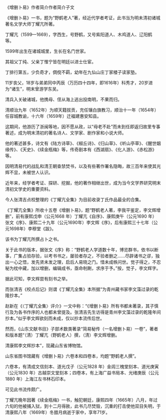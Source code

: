 《增删卜易》作者简介作者简介子文

《增删卜易》一书，题为“野鹤老人”著，经近代学者考证，此书当为明未清初诸城著名文学大师丁耀亢所著。

丁耀亢（1599—1669），字西生，号野鹤，又号紫阳道人、木鸡道人、辽阳鹤等。

1599年出生在诸城城里，生长在名门世家。

其祖父丁纯、父亲丁惟宁皆在明廷以进士仕宦。

丁排行第五，少负奇才，倜傥不羁，幼年在九仙山庄丁家楼子读家塾。

11岁丧父，18岁与弟弟同中丙辰（万历四十四年，即1616年）科秀才，20岁进为“诸生”，明末曾游学东吴。

清兵入关破诸城，他携母、侄从海上逃出投南明，不果而归。

清顺治九年（1652年）为顺天籍拔贡，充任镶白旗教习，顺治十一年（1654年）任容城教谕，十六年（1659年）迁福建惠安知县。

这期间，他游历了浙闽等地，因不愿从政，以“母老不赴”而未到任即返归故里专事著述，成为明末清初的著名诗人、文学家、剧作家和小说大师。

他的著述甚多，诗文有《陆方诗草》、《椒丘诗》、《归山草》、《听山亭草》、《醒世姻缘传》、《天史》、《续金瓶梅》等，传奇剧本有《西湖扇》、《化人游》、《赤松游》等。

因明清易代的战乱和清王朝查禁焚书，以及有些著作署名隐晦，故三百年来使其光辉不显，未被世人认识。

近年来，经学者考证、探研、挖掘，他的著作相继出世，成为当今文学界研究明末清初文学史的重要资料。

今人张清吉点校整理的《丁耀亢全集》为目前收录丁氏作品最全的合集。

《丁耀亢全集》所收十五卷《增删卜易》，题“野鹤老人著，李我平鉴定，李文辉增删”，前有康熙戊申（公元1668 年）丁耀亢《自序》、康熙庚午（公元1690 年）张文《序》、康熙二十九年（公元1690年）李文辉《序》，后有康熙三十七年（公元1698年）李穆堂《跋》。

该书为丁耀亢所撰占卜之书。

关于此书的版本，据张文《序》称：“野鹤老人学道数十年，博览群书，依书以断事，广集占验存验，以考书书之，屡验者存之，不验者删之……尽辟诸书之谬，独出一心之悟，发先贤未发之理，启后人易晓之门。惜未成帙问世。觉子得之，不忍秘为枕中藏，加以增删，编辑成书，亟命剞劂，求序于予。”按，觉子，李文辉字。

据此可知，李文辉尝有刻书之举。

而张清吉《校点后记》则谓《丁耀亢全集》本所据“为青州藏书家李文藻过录的乾隆抄本。”

赵新在《〈丁耀亢全集〉评介》一文中称：“《增删卜易》所有书都未著录，其子慎行及为各书作序的人也都未曾提及。张清吉先生访得是青州李文藻过录的乾隆年间抄本。”似乎李文辉欲刻而未成，仅以抄本流传后世。

然而，《山东文献书目》子部术数类著录“简易秘传（一名增删卜易）一卷”，著者和版本题“（清）丁耀亢（野鹤老人）撰，（清）李文辉增删。

清康熙李文辉抄本”，现藏山东省博物馆。

山东省图书馆藏有《增删卜易》六卷本和四卷本，均题“野鹤老人撰”。

六卷本，有清成文信刻本、道光戊子（公元1828 年）金闾三槐堂刻本、道光庚寅（公元1830 年）古越崇文堂刻本；四卷本，有上海广益书局本、光绪庚辰（公元1880 年）上海江左书林石印本。

可见此书流传颇广。

丁耀亢晚年因著《续金瓶梅》一书，触犯朝廷，康熙四年（1665年）八月，年过六旬的他被捕入狱，到十二月得赦，此书几尽焚毁，沉重的打击使他双目失明，于清康熙八年（1669年）冬腊月病逝于家中，享年71岁。

